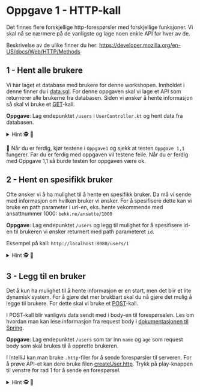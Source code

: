 # Oppgave 1 - HTTP-kall

Det finnes flere forskjellige http-forespørsler med forskjellige funksjoner.
Vi skal nå se nærmere på de vanligste og lage noen enkle API for hver av de.

Beskrivelse av de ulike finner du her: https://developer.mozilla.org/en-US/docs/Web/HTTP/Methods

## 1 - Hent alle brukere

Vi har laget et database med brukere for denne workshopen. Innholdet i denne finner du i [data.sql](../src/main/resources/data.sql).
For denne oppgaven skal vi lage et API som returnerer alle brukerne fra databasen. Siden vi ønsker å hente informasjon så skal vi bruke et [GET](https://developer.mozilla.org/en-US/docs/Web/HTTP/Methods/GET)-kall.

**Oppgave**: Lag endepunktet `/users` i `UserController.kt` og hent data fra databasen.


<details>
<summary>Hint 🕵️ 📜</summary>

---
Ta inspirasjon fra helloWorld-funksjonen! Gå til http://localhost:8080/users og sjekk hva du får tilbake.


Bruk `userRepository.getUsers()` i `UserService.kt` for å hente informasjon 
fra databasen. 
---
</details>


🧪 Når du er ferdig, kjør testene i `Oppgave1` og sjekk at testen `Oppgave 1,1` fungerer. Før du er ferdig med oppgaven
vil testene feile. Når du er ferdig med Oppgave 1,1 så burde testen for oppgaven være ok.


## 2 - Hent en spesifikk bruker

Ofte ønsker vi å ha mulighet til å hente en spesifikk bruker. Da må vi sende med informasjon om hvilken bruker vi ønsker.
For å spesifisere dette kan vi bruke en path parameter i url-en, eks. hente vekommende med ansattnummer 1000: `bekk.no/ansatte/1000`

**Oppgave**: Lag endepunktet `/users` og legg til mulighet for å spesifisere id-en til brukeren vi ønsker returnert med path parameteret `id`.

Eksempel på kall: `http://localhost:8080/users/1`

<details>
<summary>Hint 🕵️ 📜</summary>

---
Les om hvordan path parametre fungerer her: https://www.baeldung.com/spring-pathvariable

---
</details>

## 3 - Legg til en bruker

Det å kun ha mulighet til å hente informasjon er en start, men det blir et lite dynamisk system.
For å gjøre det mer brukbart skal du nå gjøre det mulig å legge til brukere.
For dette skal vi bruke et [POST](https://developer.mozilla.org/en-US/docs/Web/HTTP/Methods/POST)-kall.

I POST-kall blir vanligvis data sendt med i body-en til forespørselen. 
Les om hvordan man kan lese informasjon fra request body i [dokumentasjonen til Spring](https://docs.spring.io/spring-framework/reference/web/webflux/controller/ann-methods/requestbody.html).



**Oppgave**: Lag endepunktet `/users` som tar inn `name` og `age` som request body som skal brukes til å opprette brukeren.

I IntelliJ kan man bruke `.http`-filer for å sende forespørsler til serveren. For å prøve API-et kan dere bruke filen
[createUser.http](../http/createUser.http). Trykk på play-knappen til venstre for rad 1 for å sende en forespørsel.

<details>
<summary>Hint 🕵️ 📜</summary>

---

Lag en dataklasse som representerer dataen som skal sendes inn i POST-kallet.
```
data class UserDTO(val name: String, val age: Int)
```

Når du har User-klassen på plass kan du bruke `@RequestBody` for å lese dataen som sendes inn i POST-kallet, på lik linje
som du brukte `@PathVariable` for å lese path parametre.

---
</details>
